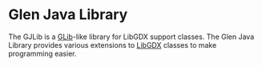 Glen Java Library
=====

The GJLib is a [GLib](https://github.com/glen3b/Glib)-like library for LibGDX support classes.
The Glen Java Library provides various extensions to [LibGDX](http://libgdx.badlogicgames.com/) classes to make programming easier.
